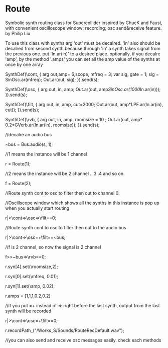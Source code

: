 # Route

 Symbolic synth routing class for Supercollider inspired by ChucK and Faust, with convenient oscilloscope window; recording; osc send&receive feature.
by Philip Liu

To use this class with synths arg 'out' must be decalred. 'in' also should be decalred from second synth because through 'in' a synth takes signal from the previous one. put 'In.ar(in)' to a desired place.
optionally, if you decalre 'amp',  by the method '.amps' you can set all the amp value of the synths at once by one array


SynthDef(\cont, { arg out,amp= 6,scope, mfreq = 3;
	var sig, gate = 1;
	sig = SinOsc.ar(mfreq);
	Out.ar(out,  sig);
}).send(s);

SynthDef(\osc, { arg out, in, amp; Out.ar(out, amp*SinOsc.ar(1000*In.ar(in))); }).send(s);

SynthDef(\filt, { arg out, in, amp, cut=2000; Out.ar(out, amp*LPF.ar(In.ar(in), cut)); }).send(s);

SynthDef(\rvb, { arg out, in, amp, roomsize = 10 ; Out.ar(out, amp* 0.2*GVerb.ar(In.ar(in), roomsize)); }).send(s);


//decalre an audio bus

~bus = Bus.audio(s, 1);

//1 means the instance will be 1 channel

r = Route(1);

//2 means the instance will be 2 channel  .. 3..4 and so on.

f = Route(2);

//Route synth cont to osc to filter then out to channel 0. 

//Oscillscope window which shows all the synths in this instance is pop up when you actually start routing 

r|>\cont=>\osc=>\filt==0;

//Route synth cont to osc to filter then out to the audio bus

r|>\cont=>\osc=+\filt==~bus;

//f is 2 channel, so now the signal is 2 channel

f>>~bus=>\rvb==0;

r.syn[4].set(\roomsize,2);

r.syn[0].set(\mfreq, 0.01);

r.syn[1].set(\amp, 0.02);

r.amps = [1,1,1,0.2,0.2]

//if you put  =+ instead of => right before the last synth, output from the last synth will be recorded

r|>\cont=>\osc=+\filt==0;

r.recordPath_("/Works_S/Sounds/RouteRecDefault.wav");


//you can also send and receive osc messages easily. check each methods

